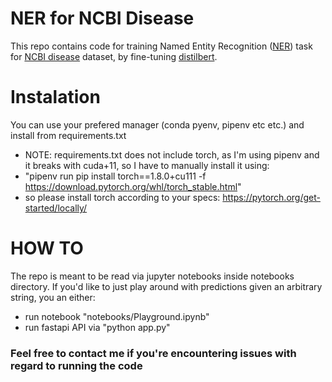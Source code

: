 # NER for NCBI Disease
This repo contains code for training Named Entity Recognition ([NER](https://en.wikipedia.org/wiki/Named-entity_recognition)) task for [NCBI disease](https://www.ncbi.nlm.nih.gov/research/bionlp/Data/disease/) dataset, by fine-tuning [distilbert](https://arxiv.org/pdf/1910.01108.pdf).

# Instalation
You can use your prefered  manager (conda pyenv, pipenv etc etc.) and install from requirements.txt
* NOTE: requirements.txt does not include torch, as I'm using pipenv and it breaks with cuda+11, so I have to manually install it using:
* "pipenv run pip install torch==1.8.0+cu111 -f https://download.pytorch.org/whl/torch_stable.html"
* so please install torch according to your specs: https://pytorch.org/get-started/locally/ 

# HOW TO
The repo is meant to be read via jupyter notebooks inside notebooks directory.
If you'd like to just play around with predictions given an arbitrary string, you an either:

* run notebook "notebooks/Playground.ipynb"
* run fastapi API via "python app.py"

### Feel free to contact me if you're encountering issues with regard to running the code
